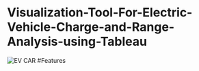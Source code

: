 # Visualization-Tool-For-Electric-Vehicle-Charge-and-Range-Analysis-using-Tableau
![EV CAR](https://github.com/user-attachments/assets/9a85081b-66ab-406e-b21e-1b365e26d2c5)
#Features


